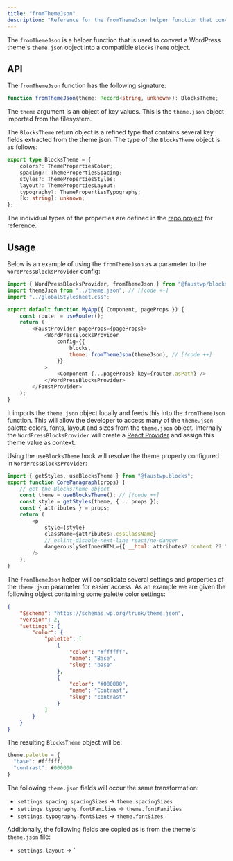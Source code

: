 ```yaml
---
title: "fromThemeJson"
description: "Reference for the fromThemeJson helper function that converts WordPress theme.json objects into compatible BlocksTheme objects."
---
```


The `fromThemeJson` is a helper function that is used to convert a WordPress theme's `theme.json` object into a compatible `BlocksTheme` object.

## API

The `fromThemeJson` function has the following signature:

```ts
function fromThemeJson(theme: Record<string, unknown>): BlocksTheme;
```

The `theme` argument is an object of key values. This is the `theme.json` object imported from the filesystem.

The `BlocksTheme` return object is a refined type that contains several key fields extracted from the theme.json. The type of the `BlocksTheme` object is as follows:

```ts
export type BlocksTheme = {
	colors?: ThemePropertiesColor;
	spacing?: ThemePropertiesSpacing;
	styles?: ThemePropertiesStyles;
	layout?: ThemePropertiesLayout;
	typography?: ThemePropertiesTypography;
	[k: string]: unknown;
};
```

The individual types of the properties are defined in the [repo project](https://github.com/wpengine/faustjs/tree/canary/packages/blocks/src/types) for reference.

## Usage

Below is an example of using the `fromThemeJson` as a parameter to the `WordPressBlocksProvider` config:

```js
import { WordPressBlocksProvider, fromThemeJson } from "@faustwp/blocks"; // [!code ++]
import themeJson from "../theme.json"; // [!code ++]
import "../globalStylesheet.css";

export default function MyApp({ Component, pageProps }) {
	const router = useRouter();
	return (
		<FaustProvider pageProps={pageProps}>
			<WordPressBlocksProvider
				config={{
					blocks,
					theme: fromThemeJson(themeJson), // [!code ++]
				}}
			>
				<Component {...pageProps} key={router.asPath} />
			</WordPressBlocksProvider>
		</FaustProvider>
	);
}
```

It imports the `theme.json` object locally and feeds this into the `fromThemeJson` function. This will allow the developer to access many of the `theme.json` palette colors, fonts, layout and sizes from the `theme.json` object. Internally the `WordPressBlocksProvider` will create a [React Provider](https://react.dev/learn/passing-data-deeply-with-context) and assign this theme value as context.

Using the `useBlocksTheme` hook will resolve the theme property configured in `WordPressBlocksProvider`:

```js
import { getStyles, useBlocksTheme } from "@faustwp.blocks";
export function CoreParagraph(props) {
	// get the BlocksTheme object
	const theme = useBlocksTheme(); // [!code ++]
	const style = getStyles(theme, { ...props });
	const { attributes } = props;
	return (
		<p
			style={style}
			className={attributes?.cssClassName}
			// eslint-disable-next-line react/no-danger
			dangerouslySetInnerHTML={{ __html: attributes?.content ?? "" }}
		/>
	);
}
```

The `fromThemeJson` helper will consolidate several settings and properties of the `theme.json` parameter for easier access. As an example we are given the following object containing some palette color settings:

```json
{
	"$schema": "https://schemas.wp.org/trunk/theme.json",
	"version": 2,
	"settings": {
		"color": {
			"palette": [
				{
					"color": "#ffffff",
					"name": "Base",
					"slug": "base"
				},
				{
					"color": "#000000",
					"name": "Contrast",
					"slug": "contrast"
				}
			]
		}
	}
}
```

The resulting `BlocksTheme` object will be:

```js
theme.palette = {
  "base": #ffffff,
  "contrast": #000000
}
```

The following `theme.json` fields will occur the same transformation:

- `settings.spacing.spacingSizes` -> `theme.spacingSizes`
- `settings.typography.fontFamilies` -> `theme.fontFamilies`
- `settings.typography.fontSizes` -> `theme.fontSizes`

Additionally, the following fields are copied as is from the theme's `theme.json` file:

- `settings.layout` -> `
